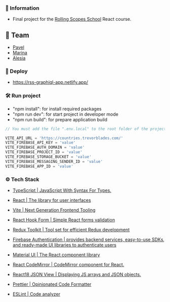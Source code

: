 ### 📝 Information

- Final project for the [Rolling Scopes School](https://rs.school) React course.

## 🌟 Team

- [Pavel](https://github.com/BondPV)
- [Marina](https://github.com/marinastepanchuk)
- [Alesia](https://github.com/Alesia-V175)

### 🔗 Deploy

- https://rss-graphiql-app.netlify.app/

### 🛠️ Run project

- "npm install": for install required packages
- "npm run dev": for start project in developer mode
- "npm run build": for prepare application build

```js
// You must add the file ".env.local" to the root folder of the project

VITE_API_URL = 'https://countries.trevorblades.com/'
VITE_FIREBASE_API_KEY = 'value'
VITE_FIREBASE_AUTH_DOMAIN = 'value'
VITE_FIREBASE_PROJECT_ID = 'value'
VITE_FIREBASE_STORAGE_BUCKET = 'value'
VITE_FIREBASE_MESSAGING_SENDER_ID = 'value'
VITE_FIREBASE_APP_ID = 'value'
```

### ⚙️ Tech Stack

- [TypeScript | JavaScript With Syntax For Types.](https://www.typescriptlang.org/)
- [React | The library for user interfaces](https://react.dev/)
- [Vite | Next Generation Frontend Tooling](https://vitejs.dev/)
- [React Hook Form | Simple React forms validation](https://react-hook-form.com/)
- [Redux Toolkit | Tool set for efficient Redux development](https://redux-toolkit.js.org/)
- [Firebase Authentication | provides backend services, easy-to-use SDKs, and ready-made UI libraries to authenticate users](https://firebase.google.com/)
- [Material UI | The React component library](https://mui.com/)
- [React CodeMirror | CodeMirror component for React.](https://uiwjs.github.io/react-codemirror/)
- [React18 JSON View | Displaying JS arrays and JSON objects.](https://github.com/YYsuni/react18-json-view)

- [Prettier | Opinionated Code Formatter](https://prettier.io/)
- [ESLint | Code analyzer](https://eslint.org/)
